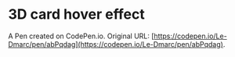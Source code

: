 # 3D card hover effect

A Pen created on CodePen.io. Original URL: [https://codepen.io/Le-Dmarc/pen/abPqdag](https://codepen.io/Le-Dmarc/pen/abPqdag).

